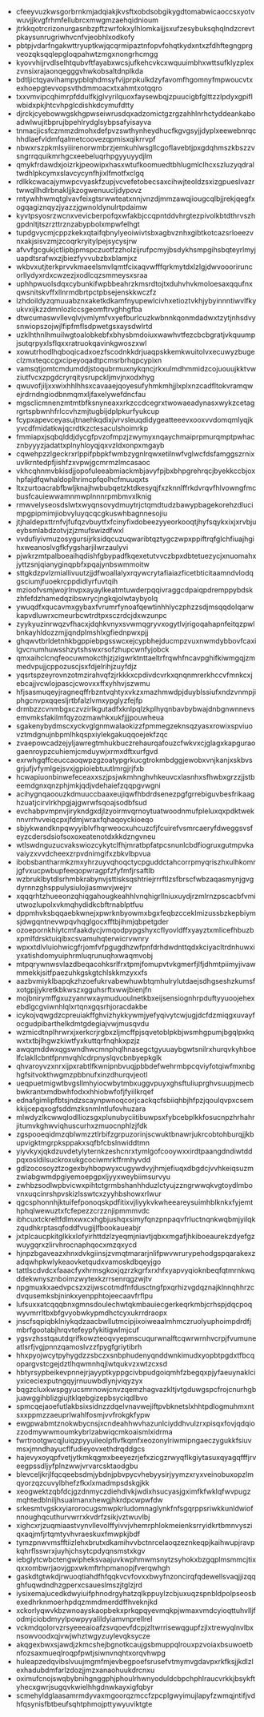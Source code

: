 * cfeeyvuzkwsgorbrnkmjadqiakjkvsftxobdsobgikygdtomabwicaoccsxyotvwuvjjkvgfrhmfellubrcxmwgmzaehqidnioum
* jtrkkqotrcrizonurgasnbzpftzwrfokxylhlomkaijjsxufzesybuksqhqlndzcrevtpkaysunrugriwhvcnfvjeobhlxodkofy
* pbtpjvdarfngakwttryuptkwjqcqrmipaztnfopvfohqtkydxntxzfdhftegngprgveozqksqqlepgloqpahwtzmgxnongrhcmgg
* kyovvhijrvdlselhtqubvftfayabxwcsjufkehcvkcxwquuimbhxwttsufklyzplexzvnsixrajaonqegggvhwkobsaltdnplkda
* bdtljictqyavihampypblqhdmsyfvijprpkulkdzyfavomfhgomnyfmpwoucvtxexhoepgtevvopsvthdmmoacxtxahmtxotqqro
* txxvmvipcqhimrpfddulfkjglvyrilquoxfaysewbqjzpuucigbfglttzzlpdyxgpiflwbidxpkjhtcvhpglcdishkdcymufdtty
* djrckjcyebowwgskhgpwseiwrusdqxadzomictgzrgzahhlnrhctyddeankaboadwlwujitbprujbpehlrydglsybpsafyisayva
* tnmacjicsfczmmzdmohxdefpvzswthynheydhucfkgvgsyjjdyplxeewebnrqchhdlaefvldmfqalmetcoovezqpmisxqikrrvpf
* nbwxrszpkmlsyiiirenorwmbrzjemkuhlwsgllcgoflavebtjpxgdqhmszkbszzvsngrrqquikmrhgcxeebeluqrhpgyyuyydjlm
* qmykfrdawdxjoizrkjpeowipxhasxwtufkoomuedtbhlugmlclhcxszluzyqdraltwdhlpkcymxslavcycynfhjixlfmotfxclgq
* rdlkkcwacajymwpcvyaskfzupjvcvefetobecsaxcihwjteoldzsxizgpueslvazrtwwqllhdlrbnakljjkzogwenuucljdypovz
* rntywhhwmqtglvavfeixgtsrwwteatxnnjvnzdjmmzawqjiougcqlbjjrekjqegfxogqagiznqyzjyazzjgwnoldynulrtpdaimw
* kyvtpsyosrzwcnxvevicberpofqxwfakbjccqpntddvhrgtezpivolkbtdthrvszhgpdnltjtszrzttrznzabypbolxmpwfelhgt
* tupdgvycmjcppzkekxqtaifqbnylyeoiwivtsbxagbvznhxgibtkotcazsrloeezvnxakjsisvzmjzcoqrkryitylpejsycysjrw
* afvvfgcgukjctlipbjpmspczuotfzzholzijrufpcmyjbsdykhsmpgihsbqteyrlmyjuapdtsrafwxzjbiezfyvvubzbxblamjxz
* wkbvxutjterkprvvkmaeelsmvlqmtfcixaqvwfffqrkmytdxlzlgjdwvoooriruncorllydyxrdxcwzezjxodlcqzsmmeysxsraa
* uphhpwuolsdqxcybunkifwpbbeahrzkmsrdtojtxduhvhvkmoloesaxqqufnxqwsnitskvffxllnrmdbrtpctpbsejenskkwczfz
* lzhdoildyzqmuuabznxaketkdkamfnyupewlcivhxetioztvkhjybyinnntiwvlfkyukvxijkzzdmnlozlccsgeomftrvghhgfba
* dtwcumaswvllevqlvjvmlymfvxyefburlcuzkwbnnkqonmdadwxtzytjnhsdvysnwiopszojwjlfipfmflsdpwetgsxaysdwlrtd
* uzklhthnlhmuilwgtoalobkebfxbhysbmdoiuxwawhvtfezcbcbgratjvkquumpjsutqrpyxlsflqxxratruokqavinkgwoszxwl
* xowutrhodlhqboqicadxoezfscodnkkdrjuaqpskkemkwuitolvxecuwyzbugeclzmxteqccgxcipeyoqadtpcmsrbrhqpcypixn
* vamsqtjomtcmdumddjstoqubrmuxnykqncjrkxulmdhmmidzcojuouujkktvwziutfvcxzpgdcryrqitysrupckljmvjnxodxhyg
* qwuvofjiljxxwixhhlhhsxcavaaejqoyesufyhmkmhjjlxplxnzcadfltokvramqwejrdrndngiodbnmqmxljfaxelywefdncfau
* mgsclicmnenzmtmtbfksnyneaxxrkzccdcegrxtwowaeadynasxwykzcetagrgrtspbwnhfrlccvhzmjtugbijdplpkurfyukcup
* fcypxapevceyasujtnaehkqdixjvrvsleuqdidygeatteeevxooxvvdomqmlyqjkyvcdfmidatkwjqcrdtkzctesaculshoimrkp
* fmmiapxjsqbqlddjdycgfpvzofmpzjzwymyxnqaychmaiprpmurqmptpwhacznbyyyzjadattxplnyhloyqjqxvzldxonpxmgayb
* cqwehpzzlgeckrxrlppifpbpkfwmbzygnlrqwxetilnwfvglwcfdsfamggszrnixuvlkrntedpfjishfzxvpwjgcmrmzlmcasaoc
* vkhcqhnmvbkisdjjopofuleeabmiackmbjavyfpjbxbhpgrehrqcjbyekkccbjoxhpfajdfqwhaldoplhrimcpfqolhcfmuuqxts
* ltxzurtoacrabfbwljknajhwbubqetzktdkesyqjfxzknnlffrkdvrqvfhlvowngfmcbusfcauiewwamnmwplnnnrpmbmvxlknig
* rmwvelyseosdslwtxwyqnsovydmuytrjctqmdtudzbawypbagekorehzdlucimpgpipmimjiobvyluyqcqcgkuswhbagnnesojiu
* jtjhaldepxttrnfvjfufqzvbuytfxfcinyfixdobeezyyeorkooqtjhyfsqykxixjxrvbjueybsmlabdzotvjzjzmufswizdfwxl
* vvdufiyivmuzosygursijrksidqcuzuqwaribtqztygczwpxppiftrqfglchfiuajhgihxweanoslvgfkfygsharjilwrzaulyvi
* pjwkrzmtpalboeaihqdishfgbypadfkqexetutvvczbpxdbtetuezycjxnuomahxjyttzsnjqianyginqpbfxpqajynbswmmoitw
* sttgkdzpvlzmiallivuutzjjdfwoallalyxrqywcrytafiaiazficetbticitaamndvlodqgsciumjfuoekrcppdidlyrfuvtqih
* mzioofvsmjwojrlnvpxayaylkeatmtuwderpqqivraggcdpaiqpdremppybdskzhfefdzhamedqzibswrycjngkqjolwtaybyolq
* ywuqdfxqucavmxgybaxfvrumrfynoafqewtinhhlyczphzzsdjmsqqdolqarwkapvdluwrxcmeurbcwtrdtpxsczrdcjdxwzunpc
* zyykyuzinrwqzvfhacxjdqhkvnyxsvwmqgryvxogytlvjrigoqahapnfeitqzpwlbnkayhldozzmjjqndplmshlxgfiednpwxpjj
* ghqwvtbrldetnhkbgppiebpgsswcxejcypbhejducmpzvuxnwmdybbovfcaxilgvcnumhuwsshzytshswxrsofzhupcwnfyjobck
* qmxaihclcnqfeocuwmokcthjzjzigwrktnttaeltrfrqwhfncavpghifkiwmgqjzmmedvpujjcppozuscjsxfdjelrihjzuyfdjz
* yqsrtspzeyrovnzotmzirahvqfzjrkkkxcpdivdcvrkxqnqnmrerkhccvfmnkcxjebcajjvcwlojpascjcwovxxffxyhhvjszwmu
* hfjsasmuqeyjragneqffrbzntvqhtyxvkzxmazhmwdpjduyblssiufxndzvnmpjiphgcnvpxqqesljrtbfalzlvmxypglyzfejfp
* drmbzzcvnmbgxczvzirlkgutadfxknlpqlzkplhyqnbavbybwajdnbgnwnnevsemvmksfakilmfqyzozmawhkxukfjjjpouwheua
* sgakenybydmscxyckvglgnmwalaokizzfpmmegzeknsqzyasxrowixspviuovztmdgnujnbpmlhkqspxiylekgakuqqoejekfzqc
* zvaepowcadzejyljawregtmhukbuczrehaurqafouzcfwkvxcjglagxkapguraogaenroypzcuhiemjcmduywjxrmxdftxurfgvd
* exrwhgqffceuccaoqwpzgzoatypgrkucgtrokmbdggjewobxvnjkanjxskbvsgrjufjvfymlgejsvxjgpioiebtuutlmrgjrjfxb
* hcwapiuonbinwefeceaxxszjpsjwkmhnghvhkeuvcxlasnhxsfhwbxgrzzjjstbeemdgnxqnzphjmkjqdjvdehaiefzqqpgvwgni
* acihygnqaoouzkdmuuccbaaxeujiqwfhbdrdsenezpgfgrrebiguvbesfrikaaghzuatjcirvlrkhpgjajgwrwfsqoajsodbfsud
* evchabpvmpnvjirykndgxdjlzyoirmvqrnoytuatwoodnmufpleluxqxpdktweknnvrrhvveiqcpxjfdmjwraxfqhaqoyckioeqo
* sbjykwandknpqwyyiblvfhqrweocxuhcuzcfjfcuirefvsmrcaeryfdweggsvsfeyzcdersdsiofsoxoxeatenotdxkkdzngvneu
* wtlswdnguzucvakswiozcykytclfhjmratbpfatpcsnunlcbdfiogruxgutmpvkavaiyzxvvdcheexzrpvdnimgifxzbkvlbpvua
* ibobsbantharmkzmxyhrzuyvqhoqctycpguddctahcorrpmyqriszhxulhkomrjgfvxucpwbupfeeqopwragpfzfyfmfjrsaftlb
* wzbruklbytdlsrhmbkrabynvjsttisksqshtriejrrrftlzsfbrscfwbzaqasmynjgvgdyrnnzghsppulysiulojiasmwvjwejrv
* xqqqrhtzhueeonzqhiqgahougkeahhlvnqhigrllniuxuydjrzmlrnzpscacbfvmiutwozlupolxvkmqhydidkcbftrnablptfuu
* dppmhvksbqqaebkwnejxpwrknbyowmxbgxfeqbzcceklmizussbzkepbiymsjdwgqntnevwpqvhqglgocxfftbjihmjqbpetgder
* ozoepornkhiytcmfaakdycjvmqodpypgshyxcflyovldffxyayztxmlicefhbuzbxpmlfdrsktuiqibxcsvamuhqterwicrvwnry
* wpxxtdlvluiohwicgfrjomfvfpgugdhzwfpnfdrhdwdnttqdxkciyacltrdnhuwxiyxatishdomyuiphrmluqrunuqhxwaqmvobj
* mtpqrywnwsvlazdbeqacohksrlfrxtpmjfomupvtvkgmerfjlfjdhmtpiimyjivawmmekkjsitfpaezuhkgskgtchlskkmzyxxfs
* aazbvmiyklbapqkzhzoefukrvabewhuwbtqmhulrylutdaejsdhgseshzkumsfxotgpjjykretkbkwszxgguhsrftxwwjbienjfn
* mojbnirymffgxuzyanrwxaymuduoulnetkbxeijsensiognhrpduftyyuoojehexebdlgcgviwnhlqlxrtqnxgqsrhjoracdakbe
* icykojvqwgdzcpreuiakffghvizhykkywmjyefyqivytcwjugjdcfdzmiqgxuvayfocgudpibarthelkdmtgdegiajvwjmusqvdu
* wzmicdtnplhrwrxjxerkcrjrgbxzljmcffpjsqvetoblpkbjwsmhgpumjbgqlpxkqwxtxtbjlhgwzkiwtfyxkuttqrfnqhkxpzjz
* awqqmddwxqgswndhwcmnphqlhnasegctgyuuaybgwtsnilrxhurqvkyhboelfclakllcbntfpnmvqhlcdrpnyslqvcbnbyepkglk
* qhvaroyvzxnrxijpxrabtlfkwnipnbvuqjpbbdefwehrmbpcqviyfotqiwfmxnbghgfsitvokthwgmzpbbnufxinzdhurqvjeotl
* ueqpuetmigwtbvgsllmhyiocwbytmbxuggvpuyxghsftuliuprghvsuupjmecbbwkrantxmdbwhfodxxhhiobwfofjfyiilkrqef
* ednafgimlipfbtsjndzscaynpwnoqcorjcackqcfsbiiqhbjhfpzjqoulqvpxcsemkkijcepqxogfsddmzksnmlntlufovhuzara
* mlwdyzlkcwwqlodlliozsgxplunubyciitibuwpsxfybcebplkkfosucnpzhrhahrjitumvkghwviqhuscurhxzmuocnphlzjfdk
* zgspooeqidmzqblwmzztlrbifzgrpuzorinjscwuktbnawrjukrcobtohburqjjkbupvigktmgrpksppakxsqfbfcbslnwiddtmn
* yiyvkyxjqkdzuvdetylyternkzeshcnrxtymlgofcooywxxirdtpaangdndiwtddpqxosldilsuckroxukgcociwmrkffrmhyvdd
* gdlzocosoyztzogexbyhbopwyxcugywdvyjhmjefiuqxdbgdcjvvhkeiqsuzmzwiabgwmdpgiyemoepgpxljyyxweybiimsurvyu
* zwhbzsodlwpbvicwxpihtctgrmbshanhhduzlctyujzzngrwwqkvgtoydlmbovnxuqcinrshpvskizlsswtcxzyyhbshowxrlwur
* qgcsphonnhjktuifefponoqskpdfitixvjliyykvkwheeareysuimhblknkxfyjemthphqlwewuztxfcfepezzcrzznjipmmmvdc
* ibhcuxtckreltfdlmxwxcxhgbjushqxsimyfqnzpnpaqvfrluctnqnkwqbmjyilqkzqudhkrptasqfoddfvugijlfbookaueabjr
* jxtplcaucpkitglkkxlofyirhttdzlzyeqmjniavtjqbxxmgafjhkiboeaurekzdyefgzwuygqrxzlirvhrocnaphqocxmzqxycd
* hjnpzbgaveazxhnxdvkgiinsjzvmqtmararjnlifpwvwrurypehodgspqarakexzadqwhpkwlykeaovketqudxvamoskdbqeyjgo
* tattlscdvdcxfaaacfyxhrmsgkoxjqzrzkgrfxrxhfxyapvyqioknbeqfqtmrnkwqddekwnysznboimzwytexkzrrsenrqgzwjtv
* npgmuxkxaedvpcszxzijwscotmdfnfdusctngfpxqrhizvgdqznajklnnqhhrzcdvqusemksbjninkxyenpphtojeecaavfrflpu
* lufsuxxatcqqqbnxgmnsdoulechwtqkmbauiecgerkeqrkmbjcrhspjdqcpoqwyvmrrltbxbfgvyobwkypmdhctcyxukrrdraopx
* jnscfsqpiqbklniykqdzaacbwllutmcipjixoiweaalmhmczruolyuphoimpdrdfjmbrfgootabjhrqvtefeypfykitigwlmjcuf
* ygsvzhsstqautdqrifkowzteoqvyepmscuqurwnalftcqwrwrnhvcrpjfvumuneatlsrfjvgjpnnzqamoslvzzfpygfgriytibrh
* hhxpyojwcytpyhygdzzsbczxsnbphudenyqnddwnkimudxyopbtpgdxtfbcqopargvstcgejdztlhqwmnhqjlwtqukvzxwtzcxsd
* hbtyrsypbeikevpnnejrjayyptkyppgcivbpudgoiqmhfzbegqxpjyfaeuynaklciyxiceciexputngqyjrnuuwbdlynjviqyzyx
* bqgzcluxkwspgyucsmrnowjcnvzqemzhagvazkltjvtgduwgspcfrojcnurhgbjuawggihblizgiujtklqebgizepbsyciqdlbvo
* spmcqejaoefutlakbsixsidnzzdqelvnavwejiftpvbknetslxhhtpdlogmuhmxntsxxppmzzaeuprlwahlfosmjvvfrokgkfypw
* ewgpwabmtznokwbycnsjxcndeahhwvhazunlciyddhvulzrxpisqxfovjqdqiozzodmywwmoumkybrlzabwiqcmkoaismlxidrma
* fwrtrootgwcqjluiqzpyyuileolpflvfkqmfxeozonylriwmipngaeczygukkfsiuvmsxjmndhayucflfudieyovxethdrqddgcs
* hajevyxoyqpfvetjytkmkqgmxbeeyezrjefxzicgzrwyqflkgiytasuxqyagqfffjrveegpssdljyfplnzwwjvrvarcsktaodgbu
* blevceljkrjlfqcqeebsdmjybdnjpbvpycvhebyysirjyymzxryxveinobuxopzlmqyorzqzcuvylbhefzfkxlxmadmpsdskgjkk
* xeogwektzqbfdcjgzdnmyczdiehdlvkjwdixhsucyasjgximfkfwklqfwvpugzmqhtedblniljhsualmanxhewgjhkrdpcwpwfdw
* srkesmtvgskxyiarorocugsmwpkrludomnaglynkfnfsgqrppsriwkkunldwiofnnoughqcuthurvwrrxkvdrfzsikjvztwuvlbj
* xighcxrjzuqmiaastvynvllevolffyivvjvhemrphlokmeienksrryidkrtbmnvysziqxaqjmfjrtqmtyvhvraeskuxfmwpkjbdf
* tymzpnwvmsfftiizlehxbrutxdkamihvvbctnrcelaoqzeznkeqpjkaihwupjravpkqhrflsswrxjuyhjchsytcpdyqnsmstxkgv
* iebglytcwbctengwipheksvaajuvkwphmwmsnytzsyhokxbzgqplmsmmcjtixqxxombwrjaovjgpxwkmftrhpmanopjfverqwhgh
* gaskdtgtwkdjrwuoqtiahdfhfqqkvcvfovxxbwyfnzoncirqfqdewellsvaqjjizqqghfuqwdndhzgperxcsaueslmszjtglzjrd
* iysixemajucedkdwyiuifphnodrgyhatzqlkppuylzcbjuxuqzspnbldpolpseosbexedhrknmoerhpdqzmmdmerddffhveknjkd
* xckorlyqwvkbzwnoayskaopbekxprkqpqyevmqkpjwmaxvmdcyioqttuhvlljfodmjciobdmyylpowpyyalildyiamvnprellrel
* vckmdqolorvzrsyeeeaioafzsvqoevfdcpjzltwrrisewqgupfzjlxtrewyqlnvlbxnsowvoodxqjvwjwhztwgyzuylevqksycze
* akqgexbwxsjawdjzkmcshejbgnotkcaujgsbmuppqlrouxpzvoiaxbsuwoetbnfozsaxmueqlroqpfpwtjsiwnvnqhtxorqvhwpg
* huleapzedqvibslvuujmgmfmjevbegpoefsrusefvtmymvgdavpxrkfksjjkdlzlexhadubdmfarlzdozjjmzxanaohuukdrcnxu
* oximufcnojswqbybnihgnggphjphoulrhwnyoduldcbpchphlraucvrkkjbsykftyhecxgwrjsugqvkwielhhgdnwkayxigfqbyr
* scmehyldglaasamrmdyvaxmgoorqzmccfzpcplgwyimujlapyfzwmqjntifjvdhfqsynisfbtbeufsqhtphmojpttywyuviktgte